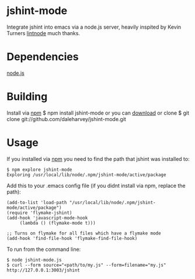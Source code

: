 jshint-mode
=======

Integrate jshint into emacs via a node.js server, heavily inspited by Kevin Turners [lintnode](https://github.com/keturn/lintnode) much thanks.

Dependencies
============

[node.js](http://nodejs.org/)

Building
========

Install via [npm](http://npmjs.org/)
    $ npm install jshint-mode
or you can [download](https://github.com/daleharvey/jshint-mode/tarball/master) or clone
    $ git clone git://github.com/daleharvey/jshint-mode.git

Usage
=====

If you installed via [npm](http://npmjs.org/) you need to find the path that jshint was installed to:

    $ npm explore jshint-mode
    Exploring /usr/local/lib/node/.npm/jshint-mode/active/package

Add this to your .emacs config file (if you didnt install via npm, replace the path):

    (add-to-list 'load-path "/usr/local/lib/node/.npm/jshint-mode/active/package")
    (require 'flymake-jshint)
    (add-hook 'javascript-mode-hook
         (lambda () (flymake-mode t)))

    ;; Turns on flymake for all files which have a flymake mode
    (add-hook 'find-file-hook 'flymake-find-file-hook)

To run from the command line:

    $ node jshint-mode.js
    $ curl --form source="<path/to/my.js" --form=filename="my.js" http://127.0.0.1:3003/jshint

